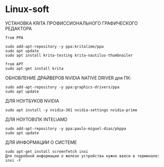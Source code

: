 # Linux-soft
УСТАНОВКА KRITA ПРОФИССИОНАЛЬНОГО ГРАФИЧЕСКОГО РЕДАКТОРА

    from PPA
    
    sudo add-apt-repository -y ppa:kritalime/ppa
    sudo apt update
    sudo apt install krita-testing krita-nautilus-thumbnailer
    
    from APT
    sudo apt-get install krita
    
ОБНОВЛЕНИЕ ДРАЙВЕРОВ
    NVIDIA NATIVE DRIVER
    для ПК:

    sudo add-apt-repository -y ppa:graphics-drivers/ppa
    sudo apt update

ДЛЯ НОУТБУКОВ NVIDIA

    sudo apt install -y nvidia-361 nvidia-settings nvidia-prime

ДЛЯ НОУТОВ\ПК INTEL\AMD

    sudo add-apt-repository -y ppa:paulo-miguel-dias/pkppa
    sudo apt update
    
ДЛЯ ИНФОРМАЦИИ О СИСТЕМЕ

    sudo apt-get install screenfetch inxi
    Для подробной информации о железе устройства нужно ввеси в терминале: inxi -F
